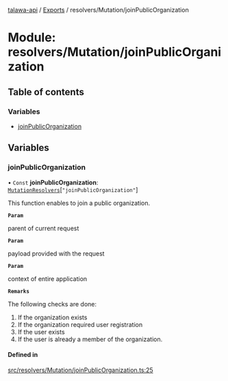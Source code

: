[talawa-api](../README.md) / [Exports](../modules.md) / resolvers/Mutation/joinPublicOrganization

# Module: resolvers/Mutation/joinPublicOrganization

## Table of contents

### Variables

- [joinPublicOrganization](resolvers_Mutation_joinPublicOrganization.md#joinpublicorganization)

## Variables

### joinPublicOrganization

• `Const` **joinPublicOrganization**: [`MutationResolvers`](types_generatedGraphQLTypes.md#mutationresolvers)[``"joinPublicOrganization"``]

This function enables to join a public organization.

**`Param`**

parent of current request

**`Param`**

payload provided with the request

**`Param`**

context of entire application

**`Remarks`**

The following checks are done:
1. If the organization exists
2. If the organization required user registration
3. If the user exists
4. If the user is already a member of the organization.

#### Defined in

[src/resolvers/Mutation/joinPublicOrganization.ts:25](https://github.com/PalisadoesFoundation/talawa-api/blob/ae7aa4f/src/resolvers/Mutation/joinPublicOrganization.ts#L25)
